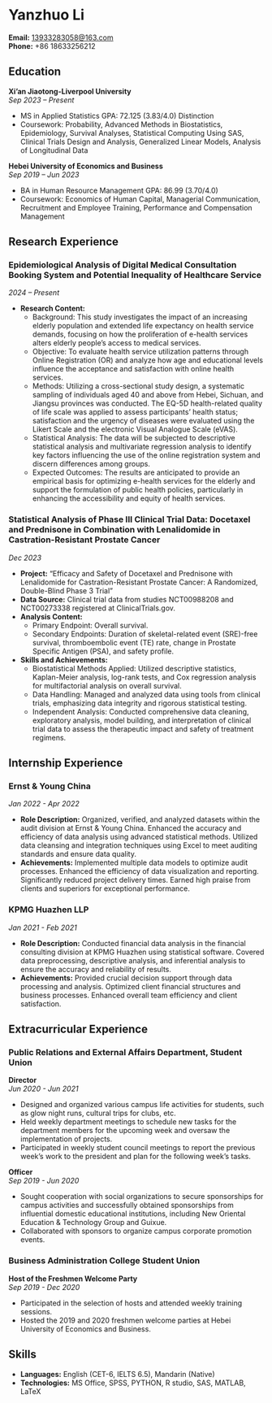 # 


# Yanzhuo Li

**Email:** 13933283058@163.com  
**Phone:** +86 18633256212



## Education


**Xi’an Jiaotong-Liverpool University**  
*Sep 2023 – Present*  
- MS in Applied Statistics GPA: 72.125 (3.83/4.0) Distinction  
- Coursework: Probability, Advanced Methods in Biostatistics, Epidemiology, Survival Analyses, Statistical Computing Using SAS, Clinical Trials Design and Analysis, Generalized Linear Models, Analysis of Longitudinal Data  

**Hebei University of Economics and Business**  
*Sep 2019 – Jun 2023*  
- BA in Human Resource Management GPA: 86.99 (3.70/4.0)  
- Coursework: Economics of Human Capital, Managerial Communication, Recruitment and Employee Training, Performance and Compensation Management

## Research Experience

### Epidemiological Analysis of Digital Medical Consultation Booking System and Potential Inequality of Healthcare Service  
*2024 – Present*  
- **Research Content:**
  - Background: This study investigates the impact of an increasing elderly population and extended life expectancy on health service demands, focusing on how the proliferation of e-health services alters elderly people’s access to medical services.
  - Objective: To evaluate health service utilization patterns through Online Registration (OR) and analyze how age and educational levels influence the acceptance and satisfaction with online health services.
  - Methods: Utilizing a cross-sectional study design, a systematic sampling of individuals aged 40 and above from Hebei, Sichuan, and Jiangsu provinces was conducted. The EQ-5D health-related quality of life scale was applied to assess participants’ health status; satisfaction and the urgency of diseases were evaluated using the Likert Scale and the electronic Visual Analogue Scale (eVAS).
  - Statistical Analysis: The data will be subjected to descriptive statistical analysis and multivariate regression analysis to identify key factors influencing the use of the online registration system and discern differences among groups.
  - Expected Outcomes: The results are anticipated to provide an empirical basis for optimizing e-health services for the elderly and support the formulation of public health policies, particularly in enhancing the accessibility and equity of health services.

### Statistical Analysis of Phase III Clinical Trial Data: Docetaxel and Prednisone in Combination with Lenalidomide in Castration-Resistant Prostate Cancer  
*Dec 2023*  
- **Project:** “Efficacy and Safety of Docetaxel and Prednisone with Lenalidomide for Castration-Resistant Prostate Cancer: A Randomized, Double-Blind Phase 3 Trial”  
- **Data Source:** Clinical trial data from studies NCT00988208 and NCT00273338 registered at ClinicalTrials.gov.
- **Analysis Content:**
  - Primary Endpoint: Overall survival.
  - Secondary Endpoints: Duration of skeletal-related event (SRE)-free survival, thromboembolic event (TE) rate, change in Prostate Specific Antigen (PSA), and safety profile.
- **Skills and Achievements:**
  - Biostatistical Methods Applied: Utilized descriptive statistics, Kaplan-Meier analysis, log-rank tests, and Cox regression analysis for multifactorial analysis on overall survival.
  - Data Handling: Managed and analyzed data using tools from clinical trials, emphasizing data integrity and rigorous statistical testing.
  - Independent Analysis: Conducted comprehensive data cleaning, exploratory analysis, model building, and interpretation of clinical trial data to assess the therapeutic impact and safety of treatment regimens.

## Internship Experience

### Ernst & Young China  
*Jan 2022 - Apr 2022*  
- **Role Description:** Organized, verified, and analyzed datasets within the audit division at Ernst & Young China. Enhanced the accuracy and efficiency of data analysis using advanced statistical methods. Utilized data cleansing and integration techniques using Excel to meet auditing standards and ensure data quality.
- **Achievements:** Implemented multiple data models to optimize audit processes. Enhanced the efficiency of data visualization and reporting. Significantly reduced project delivery times. Earned high praise from clients and superiors for exceptional performance.

### KPMG Huazhen LLP  
*Jan 2021 - Feb 2021*  
- **Role Description:** Conducted financial data analysis in the financial consulting division at KPMG Huazhen using statistical software. Covered data preprocessing, descriptive analysis, and inferential analysis to ensure the accuracy and reliability of results.
- **Achievements:** Provided crucial decision support through data processing and analysis. Optimized client financial structures and business processes. Enhanced overall team efficiency and client satisfaction.

## Extracurricular Experience

### Public Relations and External Affairs Department, Student Union  
**Director**  
*Jun 2020 - Jun 2021*  
- Designed and organized various campus life activities for students, such as glow night runs, cultural trips for clubs, etc.
- Held weekly department meetings to schedule new tasks for the department members for the upcoming week and oversaw the implementation of projects.
- Participated in weekly student council meetings to report the previous week’s work to the president and plan for the following week’s tasks.

**Officer**  
*Sep 2019 - Jun 2020*  
- Sought cooperation with social organizations to secure sponsorships for campus activities and successfully obtained sponsorships from influential domestic educational institutions, including New Oriental Education & Technology Group and Guixue.
- Collaborated with sponsors to organize campus corporate promotion events.

### Business Administration College Student Union  
**Host of the Freshmen Welcome Party**  
*Sep 2019 - Dec 2020*  
- Participated in the selection of hosts and attended weekly training sessions.
- Hosted the 2019 and 2020 freshmen welcome parties at Hebei University of Economics and Business.

## Skills

- **Languages:** English (CET-6, IELTS 6.5), Mandarin (Native)
- **Technologies:** MS Office, SPSS, PYTHON, R studio, SAS, MATLAB, LaTeX
